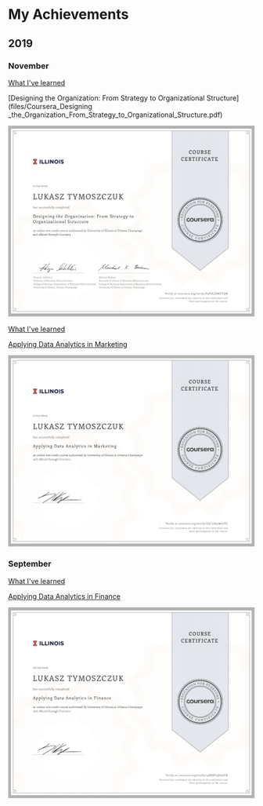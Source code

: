 # My Achievements

## 2019

### November

[What I've learned](https://github.com/lukastymo/achievements/blob/master/courses/imba/courses/imba/2019_BADM_509_Managing_Organisations.md#part-1)

[Designing the Organization: From Strategy to Organizational Structure](files/Coursera_Designing _the_Organization_From_Strategy_to_Organizational_Structure.pdf)

![](/files/Coursera_Designing_the_Organization_From_Strategy_to_Organizational_Structure.png)


[What I've learned](https://github.com/lukastymo/achievements/blob/master/courses/imba/2019_MBA_592_Applying_Analy_Across_Bus_Func.md#part-1)

[Applying Data Analytics in Marketing](files/Coursera_Applying_Data_Analytics_in_Marketing.pdf)

![](/files/Coursera_Applying_Data_Analytics_in_Marketing.png)

### September

[What I've learned](https://github.com/lukastymo/achievements/blob/master/courses/imba/2019_MBA_592_Applying_Analy_Across_Bus_Func.md#part-2)

[Applying Data Analytics in Finance](files/Coursera_Applying_Data_Analytics_in_Finance.pdf)

![](/files/Coursera_Applying_Data_Analytics_in_Finance.png)
